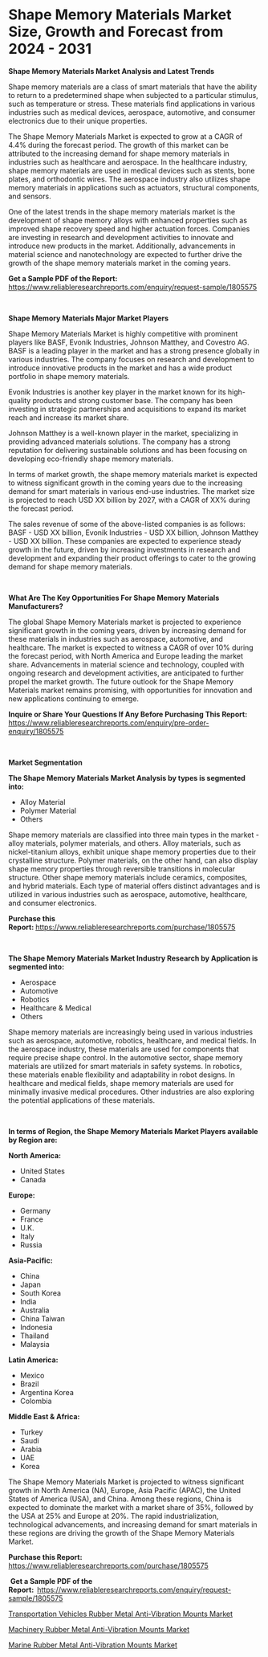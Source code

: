 <p><h1>Shape Memory Materials Market Size, Growth and Forecast from 2024 - 2031</h1></p><p><strong>Shape Memory Materials Market Analysis and Latest Trends</strong></p>
<p><p>Shape memory materials are a class of smart materials that have the ability to return to a predetermined shape when subjected to a particular stimulus, such as temperature or stress. These materials find applications in various industries such as medical devices, aerospace, automotive, and consumer electronics due to their unique properties.</p><p>The Shape Memory Materials Market is expected to grow at a CAGR of 4.4% during the forecast period. The growth of this market can be attributed to the increasing demand for shape memory materials in industries such as healthcare and aerospace. In the healthcare industry, shape memory materials are used in medical devices such as stents, bone plates, and orthodontic wires. The aerospace industry also utilizes shape memory materials in applications such as actuators, structural components, and sensors.</p><p>One of the latest trends in the shape memory materials market is the development of shape memory alloys with enhanced properties such as improved shape recovery speed and higher actuation forces. Companies are investing in research and development activities to innovate and introduce new products in the market. Additionally, advancements in material science and nanotechnology are expected to further drive the growth of the shape memory materials market in the coming years.</p></p>
<p><strong>Get a Sample PDF of the Report:&nbsp;</strong> <a href="https://www.reliableresearchreports.com/enquiry/request-sample/1805575">https://www.reliableresearchreports.com/enquiry/request-sample/1805575</a></p>
<p>&nbsp;</p>
<p><strong>Shape Memory Materials Major Market Players</strong></p>
<p><p>Shape Memory Materials Market is highly competitive with prominent players like BASF, Evonik Industries, Johnson Matthey, and Covestro AG. BASF is a leading player in the market and has a strong presence globally in various industries. The company focuses on research and development to introduce innovative products in the market and has a wide product portfolio in shape memory materials.</p><p>Evonik Industries is another key player in the market known for its high-quality products and strong customer base. The company has been investing in strategic partnerships and acquisitions to expand its market reach and increase its market share.</p><p>Johnson Matthey is a well-known player in the market, specializing in providing advanced materials solutions. The company has a strong reputation for delivering sustainable solutions and has been focusing on developing eco-friendly shape memory materials.</p><p>In terms of market growth, the shape memory materials market is expected to witness significant growth in the coming years due to the increasing demand for smart materials in various end-use industries. The market size is projected to reach USD XX billion by 2027, with a CAGR of XX% during the forecast period.</p><p>The sales revenue of some of the above-listed companies is as follows: BASF - USD XX billion, Evonik Industries - USD XX billion, Johnson Matthey - USD XX billion. These companies are expected to experience steady growth in the future, driven by increasing investments in research and development and expanding their product offerings to cater to the growing demand for shape memory materials.</p></p>
<p>&nbsp;</p>
<p><strong>What Are The Key Opportunities For Shape Memory Materials Manufacturers?</strong></p>
<p><p>The global Shape Memory Materials market is projected to experience significant growth in the coming years, driven by increasing demand for these materials in industries such as aerospace, automotive, and healthcare. The market is expected to witness a CAGR of over 10% during the forecast period, with North America and Europe leading the market share. Advancements in material science and technology, coupled with ongoing research and development activities, are anticipated to further propel the market growth. The future outlook for the Shape Memory Materials market remains promising, with opportunities for innovation and new applications continuing to emerge.</p></p>
<p><strong>Inquire or Share Your Questions If Any Before Purchasing This Report:</strong> <a href="https://www.reliableresearchreports.com/enquiry/pre-order-enquiry/1805575">https://www.reliableresearchreports.com/enquiry/pre-order-enquiry/1805575</a></p>
<p>&nbsp;</p>
<p><strong>Market Segmentation</strong></p>
<p><strong>The Shape Memory Materials Market Analysis by types is segmented into:</strong></p>
<p><ul><li>Alloy Material</li><li>Polymer Material</li><li>Others</li></ul></p>
<p><p>Shape memory materials are classified into three main types in the market - alloy materials, polymer materials, and others. Alloy materials, such as nickel-titanium alloys, exhibit unique shape memory properties due to their crystalline structure. Polymer materials, on the other hand, can also display shape memory properties through reversible transitions in molecular structure. Other shape memory materials include ceramics, composites, and hybrid materials. Each type of material offers distinct advantages and is utilized in various industries such as aerospace, automotive, healthcare, and consumer electronics.</p></p>
<p><strong>Purchase this Report:&nbsp;</strong><a href="https://www.reliableresearchreports.com/purchase/1805575">https://www.reliableresearchreports.com/purchase/1805575</a></p>
<p>&nbsp;</p>
<p><strong>The Shape Memory Materials Market Industry Research by Application is segmented into:</strong></p>
<p><ul><li>Aerospace</li><li>Automotive</li><li>Robotics</li><li>Healthcare & Medical</li><li>Others</li></ul></p>
<p><p>Shape memory materials are increasingly being used in various industries such as aerospace, automotive, robotics, healthcare, and medical fields. In the aerospace industry, these materials are used for components that require precise shape control. In the automotive sector, shape memory materials are utilized for smart materials in safety systems. In robotics, these materials enable flexibility and adaptability in robot designs. In healthcare and medical fields, shape memory materials are used for minimally invasive medical procedures. Other industries are also exploring the potential applications of these materials.</p></p>
<p>&nbsp;</p>
<p><strong>In terms of Region, the Shape Memory Materials Market Players available by Region are:</strong></p>
<p>
    <p> <strong> North America: </strong>
        <ul>
            <li>United States</li>
            <li>Canada</li>
        </ul>
        </p> 
    <p> <strong> Europe: </strong>
        <ul>
            <li>Germany</li>
            <li>France</li>
            <li>U.K.</li>
            <li>Italy</li>
            <li>Russia</li>
        </ul>
        </p> 
    <p> <strong> Asia-Pacific: </strong>
        <ul>
            <li>China</li>
            <li>Japan</li>
            <li>South Korea</li>
            <li>India</li>
            <li>Australia</li>
            <li>China Taiwan</li>
            <li>Indonesia</li>
            <li>Thailand</li>
            <li>Malaysia</li>
        </ul>
        </p> 
    <p> <strong> Latin America: </strong>
        <ul>
            <li>Mexico</li>
            <li>Brazil</li>
            <li>Argentina Korea</li>
            <li>Colombia</li>
        </ul>
        </p> 
    <p> <strong> Middle East & Africa: </strong>
        <ul>
            <li>Turkey</li>
            <li>Saudi</li>
            <li>Arabia</li>
            <li>UAE</li>
            <li>Korea</li>
        </ul>
    </p>
    </p>
<p><p>The Shape Memory Materials Market is projected to witness significant growth in North America (NA), Europe, Asia Pacific (APAC), the United States of America (USA), and China. Among these regions, China is expected to dominate the market with a market share of 35%, followed by the USA at 25% and Europe at 20%. The rapid industrialization, technological advancements, and increasing demand for smart materials in these regions are driving the growth of the Shape Memory Materials Market.</p></p>
<p><strong>Purchase this Report: </strong><a href="https://www.reliableresearchreports.com/purchase/1805575">https://www.reliableresearchreports.com/purchase/1805575</a></p>
<p>&nbsp;<strong>Get a Sample PDF of the Report:&nbsp;&nbsp;</strong><a href="https://www.reliableresearchreports.com/enquiry/request-sample/1805575">https://www.reliableresearchreports.com/enquiry/request-sample/1805575</a></p>
<p><strong></strong></p>
<p><p><a href="https://view.publitas.com/reportprime-1/transportation-vehicles-rubber-metal-anti-vibration-mounts-market-size-focuses-on-market-dynamics-in-depth-analysis-and-future-projections-of-its-market-forecasted-for-period-from-2023-to-2030/">Transportation Vehicles Rubber Metal Anti-Vibration Mounts Market</a></p><p><a href="https://view.publitas.com/reportprime-1/machinery-rubber-metal-anti-vibration-mounts-market-size-growing-and-forecasted-for-period-from-2023-2030-and-provides-complete-market-analysis-of-this-market/">Machinery Rubber Metal Anti-Vibration Mounts Market</a></p><p><a href="https://view.publitas.com/reportprime-1/marine-rubber-metal-anti-vibration-mounts-market-insights-market-players-and-forecast-till-2030/">Marine Rubber Metal Anti-Vibration Mounts Market</a></p></p>